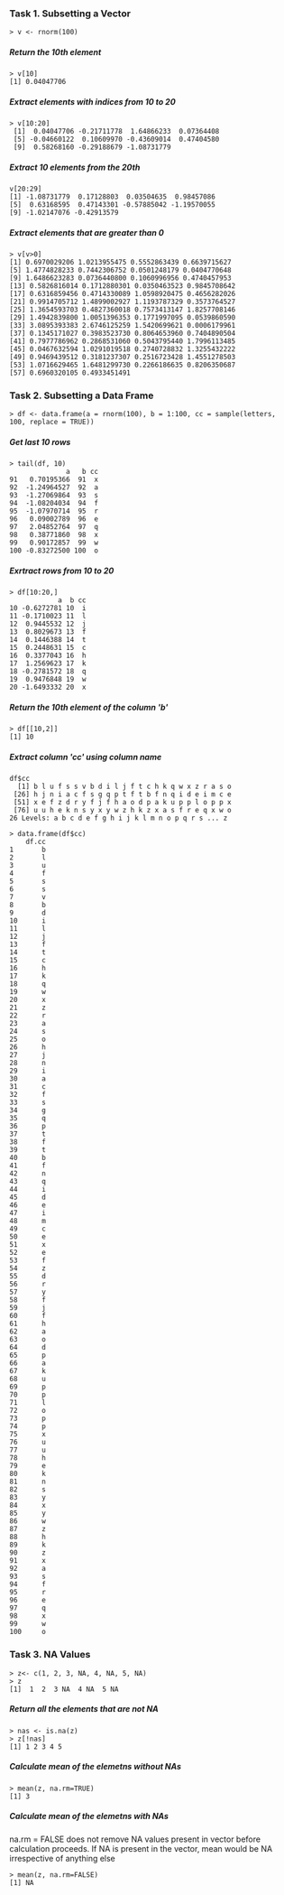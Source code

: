 ### Task 1. Subsetting a Vector
```
> v <- rnorm(100)
```
##### Return the 10th element
```
> v[10]
[1] 0.04047706
```
##### Extract elements with indices from 10 to 20
```
> v[10:20]
 [1]  0.04047706 -0.21711778  1.64866233  0.07364408
 [5] -0.04660122  0.10609970 -0.43609014  0.47404580
 [9]  0.58268160 -0.29188679 -1.08731779
 ```
 ##### Extract 10 elements from the 20th
 ```
 v[20:29]
 [1] -1.08731779  0.17128803  0.03504635  0.98457086
 [5]  0.63168595  0.47143301 -0.57885042 -1.19570055
 [9] -1.02147076 -0.42913579
 ```
 ##### Extract elements that are greater than 0
 ```
 > v[v>0]
 [1] 0.6970029206 1.0213955475 0.5552863439 0.6639715627
 [5] 1.4774828233 0.7442306752 0.0501248179 0.0404770648
 [9] 1.6486623283 0.0736440800 0.1060996956 0.4740457953
[13] 0.5826816014 0.1712880301 0.0350463523 0.9845708642
[17] 0.6316859456 0.4714330089 1.0598920475 0.4656282026
[21] 0.9914705712 1.4899002927 1.1193787329 0.3573764527
[25] 1.3654593703 0.4827360018 0.7573413147 1.8257708146
[29] 1.4942839800 1.0051396353 0.1771997095 0.0539860590
[33] 3.0895393383 2.6746125259 1.5420699621 0.0006179961
[37] 0.1345171027 0.3983523730 0.8064653960 0.7404890504
[41] 0.7977786962 0.2868531060 0.5043795440 1.7996113485
[45] 0.0467632594 1.0291019518 0.2740728832 1.3255432222
[49] 0.9469439512 0.3181237307 0.2516723428 1.4551278503
[53] 1.0716629465 1.6481299730 0.2266186635 0.8206350687
[57] 0.6960320105 0.4933451491
```
### Task 2. Subsetting a Data Frame
```
> df <- data.frame(a = rnorm(100), b = 1:100, cc = sample(letters, 100, replace = TRUE))
```
##### Get last 10 rows
```
> tail(df, 10)
              a   b cc
91   0.70195366  91  x
92  -1.24964527  92  a
93  -1.27069864  93  s
94  -1.08204034  94  f
95  -1.07970714  95  r
96   0.09002789  96  e
97   2.04852764  97  q
98   0.38771860  98  x
99   0.90172857  99  w
100 -0.83272500 100  o
```
##### Exrtract rows from 10 to 20
```
> df[10:20,]
            a  b cc
10 -0.6272781 10  i
11 -0.1710023 11  l
12  0.9445532 12  j
13  0.8029673 13  f
14  0.1446388 14  t
15  0.2448631 15  c
16  0.3377043 16  h
17  1.2569623 17  k
18 -0.2781572 18  q
19  0.9476848 19  w
20 -1.6493332 20  x
```
##### Return the 10th element of the column 'b'
```
> df[[10,2]]
[1] 10
```
##### Extract column 'cc' using column name
```
df$cc
  [1] b l u f s s v b d i l j f t c h k q w x z r a s o
 [26] h j n i a c f s g q p t f t b f n q i d e i m c e
 [51] x e f z d r y f j f h a o d p a k u p p l o p p x
 [76] u u h e k n s y x y w z h k z x a s f r e q x w o
26 Levels: a b c d e f g h i j k l m n o p q r s ... z
```

```
> data.frame(df$cc)
    df.cc
1       b
2       l
3       u
4       f
5       s
6       s
7       v
8       b
9       d
10      i
11      l
12      j
13      f
14      t
15      c
16      h
17      k
18      q
19      w
20      x
21      z
22      r
23      a
24      s
25      o
26      h
27      j
28      n
29      i
30      a
31      c
32      f
33      s
34      g
35      q
36      p
37      t
38      f
39      t
40      b
41      f
42      n
43      q
44      i
45      d
46      e
47      i
48      m
49      c
50      e
51      x
52      e
53      f
54      z
55      d
56      r
57      y
58      f
59      j
60      f
61      h
62      a
63      o
64      d
65      p
66      a
67      k
68      u
69      p
70      p
71      l
72      o
73      p
74      p
75      x
76      u
77      u
78      h
79      e
80      k
81      n
82      s
83      y
84      x
85      y
86      w
87      z
88      h
89      k
90      z
91      x
92      a
93      s
94      f
95      r
96      e
97      q
98      x
99      w
100     o
```
### Task 3. NA Values
```
> z<- c(1, 2, 3, NA, 4, NA, 5, NA)
> z
[1]  1  2  3 NA  4 NA  5 NA
```
##### Return all the elements that are not NA
```
> nas <- is.na(z)
> z[!nas]
[1] 1 2 3 4 5
```
##### Calculate mean of the elemetns without NAs
```
> mean(z, na.rm=TRUE)
[1] 3
```
##### Calculate mean of the elemetns with NAs
na.rm = FALSE does not remove NA values present in vector before calculation proceeds. If NA is present in the vector, mean would be NA irrespective of anything else
```
> mean(z, na.rm=FALSE)
[1] NA
```
